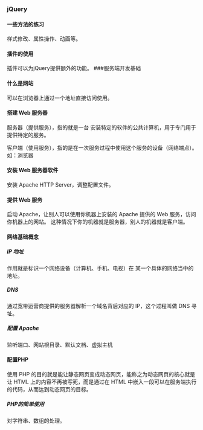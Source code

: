 ### jQuery
#### 一些方法的练习
样式修改、属性操作、动画等。
#### 插件的使用
插件可以为jQuery提供额外的功能。
###服务端开发基础  
#### 什么是网站  
可以在浏览器上通过一个地址直接访问使用。  
#### 搭建 Web 服务器  
服务器（提供服务），指的就是一台 安装特定的软件的公共计算机，用于专门用于提供特定的服务。  

客户端（使用服务），指的是在一次服务过程中使用这个服务的设备（网络端点）。如：浏览器  
#### 安装 Web 服务器软件  
安装 Apache HTTP Server，调整配置文件。  
#### 提供 Web 服务  
启动 Apache，让别人可以使用你机器上安装的 Apache 提供的 Web 服务，访问你机器上的网站。 这种情况下你的机器就是服务器，别人的机器就是客户端。  
#### 网络基础概念  
##### IP 地址  
作用就是标识一个网络设备（计算机、手机、电视）在 某一个具体的网络当中的地址。
##### DNS  
通过宽带运营商提供的服务器解析一个域名背后对应的 IP，这个过程叫做 DNS  寻址。
##### 配置  Apache   
监听端口、网站根目录、默认文档、虚拟主机  
#### 配置PHP  
使用 PHP 的目的就是能让静态网页变成动态网页，能称之为动态网页的核心就是让 HTML 上的内容不再被写死，而是通过在 HTML 中嵌入一段可以在服务端执行的代码，从而达到动态网页的目标。
##### PHP的简单使用  
对字符串、数组的处理。  